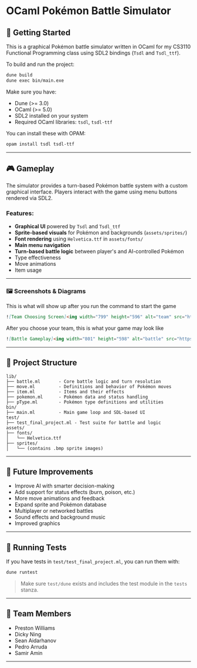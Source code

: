 # OCaml Pokémon Battle Simulator

## 🚀 Getting Started

This is a graphical Pokémon battle simulator written in OCaml for my CS3110 Functional Programming class using SDL2 bindings (`Tsdl` and `Tsdl_ttf`).

To build and run the project:

```sh
dune build
dune exec bin/main.exe
```

Make sure you have:
- Dune (>= 3.0)
- OCaml (>= 5.0)
- SDL2 installed on your system
- Required OCaml libraries: `tsdl`, `tsdl-ttf`

You can install these with OPAM:

```sh
opam install tsdl tsdl-ttf
```

---

## 🎮 Gameplay

The simulator provides a turn-based Pokémon battle system with a custom graphical interface. Players interact with the game using menu buttons rendered via SDL2.

### Features:
- **Graphical UI** powered by `Tsdl` and `Tsdl_ttf`
- **Sprite-based visuals** for Pokémon and backgrounds (`assets/sprites/`)
- **Font rendering** using `Helvetica.ttf` in `assets/fonts/`
- **Main menu navigation**
- **Turn-based battle logic** between player's and AI-controlled Pokémon
- Type effectiveness
- Move animations
- Item usage

---

### 🖼️ Screenshots & Diagrams

<!-- To add an image or gif of the gameplay, use the following Markdown syntax: -->

This is what will show up after you run the command to start the game

```md
![Team Choosing Screen]<img width="799" height="596" alt="team" src="https://github.com/user-attachments/assets/307edd01-5671-4459-a2f7-bd81a3b8b9f8" />
```

After you choose your team, this is what your game may look like

```md
![Battle Gameplay]<img width="801" height="598" alt="battle" src="https://github.com/user-attachments/assets/858ecc4d-cd9b-4f95-b45f-0c801ecb1a2f" />
```

---

## 🧱 Project Structure

```
lib/
├── battle.ml       - Core battle logic and turn resolution
├── move.ml         - Definitions and behavior of Pokémon moves
├── item.ml         - Items and their effects
├── pokemon.ml      - Pokémon data and status handling
├── pType.ml        - Pokémon type definitions and utilities
bin/
├── main.ml         - Main game loop and SDL-based UI
test/
├── test_final_project.ml - Test suite for battle and logic
assets/
├── fonts/
│   └── Helvetica.ttf
├── sprites/
│   └── (contains .bmp sprite images)
```

---


## 🚧 Future Improvements

- Improve AI with smarter decision-making
- Add support for status effects (burn, poison, etc.)
- More move animations and feedback
- Expand sprite and Pokémon database
- Multiplayer or networked battles
- Sound effects and background music
- Improved graphics

---

## 🧪 Running Tests

If you have tests in `test/test_final_project.ml`, you can run them with:

```sh
dune runtest
```

> Make sure `test/dune` exists and includes the test module in the `tests` stanza.

---

## 👥 Team Members

- Preston Williams
- Dicky Ning
- Sean Aidarhanov
- Pedro Arruda
- Samir Amin

---

